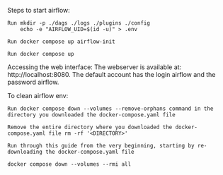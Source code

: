Steps to start airflow:
    
    Run mkdir -p ./dags ./logs ./plugins ./config
        echo -e "AIRFLOW_UID=$(id -u)" > .env
    
    Run docker compose up airflow-init
    
    Run docker compose up

Accessing the web interface:
    The webserver is available at: http://localhost:8080. The default account has the login airflow and the password airflow.


To clean airflow env: 

    Run docker compose down --volumes --remove-orphans command in the directory you downloaded the docker-compose.yaml file

    Remove the entire directory where you downloaded the docker-compose.yaml file rm -rf '<DIRECTORY>'

    Run through this guide from the very beginning, starting by re-downloading the docker-compose.yaml file

    docker compose down --volumes --rmi all

